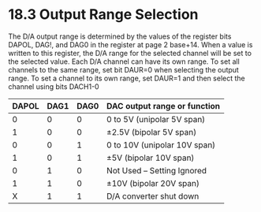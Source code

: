 # 18.3 Output Range Selection

The D/A output range is determined by the values of the register bits DAPOL, DAG!, and DAG0 in the register at page 2 base+14. When a value is written to this register, the D/A range for the selected channel will be set to the selected value. Each D/A channel can have its own range. To set all channels to the same range, set bit DAUR=0 when selecting the output range. To set a channel to its own range, set DAUR=1 and then select the channel using bits DACH1-0

| DAPOL  | DAG1  | DAG0  | DAC output range or function |
| ------ | ----- | ----- | ---------------------------- |
| 0      | 0     | 0     | 0 to 5V (unipolar 5V span)   |
| 1      | 0     | 0     | ±2.5V (bipolar 5V span)      |
| 0      | 0     | 1     | 0 to 10V (unipolar 10V span) |
| 1      | 0     | 1     | ±5V (bipolar 10V span)       |
| 0      | 1     | 0     | Not Used – Setting Ignored   |
| 1      | 1     | 0     | ±10V (bipolar 20V span)      |
| X      | 1     | 1     | D/A converter shut down      |
